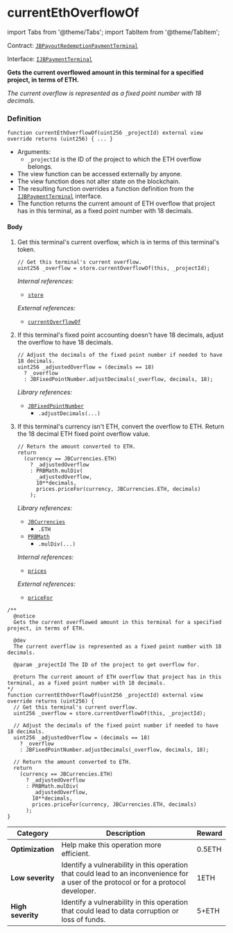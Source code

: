 # currentEthOverflowOf

import Tabs from '@theme/Tabs';
import TabItem from '@theme/TabItem';

Contract: [`JBPayoutRedemptionPaymentTerminal`](/docs/v4/deprecated/v3/deprecated/or-payment-terminals/or-abstract/jbpayoutredemptionpaymentterminal/README.md)​‌

Interface: [`IJBPaymentTerminal`](/docs/v4/deprecated/v3/api/interfaces/ijbpaymentterminal.md)

<Tabs>
<TabItem value="Step by step" label="Step by step">

**Gets the current overflowed amount in this terminal for a specified project, in terms of ETH.**

_The current overflow is represented as a fixed point number with 18 decimals._

### Definition

```
function currentEthOverflowOf(uint256 _projectId) external view override returns (uint256) { ... }
```

* Arguments:
  * `_projectId` is the ID of the project to which the ETH overflow belongs.
* The view function can be accessed externally by anyone.
* The view function does not alter state on the blockchain.
* The resulting function overrides a function definition from the [`IJBPaymentTerminal`](/docs/v4/deprecated/v3/api/interfaces/ijbpaymentterminal.md) interface.
* The function returns the current amount of ETH overflow that project has in this terminal, as a fixed point number with 18 decimals.

#### Body

1.  Get this terminal's current overflow, which is in terms of this terminal's token.

    ```
    // Get this terminal's current overflow.
    uint256 _overflow = store.currentOverflowOf(this, _projectId);
    ```

    _Internal references:_

    * [`store`](/docs/v4/deprecated/v3/deprecated/or-payment-terminals/or-abstract/jbpayoutredemptionpaymentterminal/properties/store.md)

    _External references:_

    * [`currentOverflowOf`](/docs/v4/deprecated/v3/deprecated/jbsingletokenpaymentterminalstore/read/currentoverflowof.md)
2.  If this terminal's fixed point accounting doesn't have 18 decimals, adjust the overflow to have 18 decimals.

    ```
    // Adjust the decimals of the fixed point number if needed to have 18 decimals.
    uint256 _adjustedOverflow = (decimals == 18)
      ? _overflow
      : JBFixedPointNumber.adjustDecimals(_overflow, decimals, 18);
    ```

    _Library references:_

    * [`JBFixedPointNumber`](/docs/v4/deprecated/v3/api/libraries/jbfixedpointnumber.md)
      * `.adjustDecimals(...)`

3.  If this terminal's currency isn't ETH, convert the overflow to ETH. Return the 18 decimal ETH fixed point overflow value.

    ```
    // Return the amount converted to ETH.
    return
      (currency == JBCurrencies.ETH)
        ? _adjustedOverflow
        : PRBMath.mulDiv(
          _adjustedOverflow,
          10**decimals,
          prices.priceFor(currency, JBCurrencies.ETH, decimals)
        );
    ```

    _Library references:_

    * [`JBCurrencies`](/docs/v4/deprecated/v3/api/libraries/jbcurrencies.md)
      * `.ETH`
    * [`PRBMath`](https://github.com/hifi-finance/prb-math/blob/main/contracts/PRBMath.sol)
      * `.mulDiv(...)`

    _Internal references:_

    * [`prices`](/docs/v4/deprecated/v3/deprecated/or-payment-terminals/or-abstract/jbpayoutredemptionpaymentterminal/properties/prices.md)

    _External references:_

    * [`priceFor`](/docs/v4/deprecated/v3/api/contracts/jbprices/read/pricefor.md)

</TabItem>

<TabItem value="Code" label="Code">

```
/**
  @notice
  Gets the current overflowed amount in this terminal for a specified project, in terms of ETH.

  @dev
  The current overflow is represented as a fixed point number with 18 decimals.

  @param _projectId The ID of the project to get overflow for.

  @return The current amount of ETH overflow that project has in this terminal, as a fixed point number with 18 decimals.
*/
function currentEthOverflowOf(uint256 _projectId) external view override returns (uint256) {
  // Get this terminal's current overflow.
  uint256 _overflow = store.currentOverflowOf(this, _projectId);

  // Adjust the decimals of the fixed point number if needed to have 18 decimals.
  uint256 _adjustedOverflow = (decimals == 18)
    ? _overflow
    : JBFixedPointNumber.adjustDecimals(_overflow, decimals, 18);

  // Return the amount converted to ETH.
  return
    (currency == JBCurrencies.ETH)
      ? _adjustedOverflow
      : PRBMath.mulDiv(
        _adjustedOverflow,
        10**decimals,
        prices.priceFor(currency, JBCurrencies.ETH, decimals)
      );
}
```

</TabItem>

<TabItem value="Bug bounty" label="Bug bounty">

| Category          | Description                                                                                                                            | Reward |
| ----------------- | -------------------------------------------------------------------------------------------------------------------------------------- | ------ |
| **Optimization**  | Help make this operation more efficient.                                                                                               | 0.5ETH |
| **Low severity**  | Identify a vulnerability in this operation that could lead to an inconvenience for a user of the protocol or for a protocol developer. | 1ETH   |
| **High severity** | Identify a vulnerability in this operation that could lead to data corruption or loss of funds.                                        | 5+ETH  |

</TabItem>
</Tabs>
